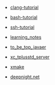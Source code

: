 <!-- sidebar -->

* [clang-tutorial](/clang-tutorial/)

* [bash-tutorial](/bash-tutorial/)

* [ssh-tutorial](/ssh-tutorial/)

* [learning_notes](/learning_notes/)

* [to_be_top_javaer](/to_be_top_javaer/)

* [xc_tplusstd_server](/xc_tplusstd_server/)

<!-- * [cute_framework](/cute_framework/) -->

* [xmake](/xmake/)

* [deepnight.net](/deepnight.net/)

<!-- * [rizz](/rizz/) -->

<!-- * [test](/test/) -->
